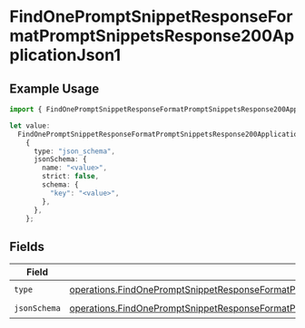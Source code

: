 # FindOnePromptSnippetResponseFormatPromptSnippetsResponse200ApplicationJson1

## Example Usage

```typescript
import { FindOnePromptSnippetResponseFormatPromptSnippetsResponse200ApplicationJson1 } from "orq-poc-typescript-multi-env-version/models/operations";

let value:
  FindOnePromptSnippetResponseFormatPromptSnippetsResponse200ApplicationJson1 =
    {
      type: "json_schema",
      jsonSchema: {
        name: "<value>",
        strict: false,
        schema: {
          "key": "<value>",
        },
      },
    };
```

## Fields

| Field                                                                                                                                                                                                                            | Type                                                                                                                                                                                                                             | Required                                                                                                                                                                                                                         | Description                                                                                                                                                                                                                      |
| -------------------------------------------------------------------------------------------------------------------------------------------------------------------------------------------------------------------------------- | -------------------------------------------------------------------------------------------------------------------------------------------------------------------------------------------------------------------------------- | -------------------------------------------------------------------------------------------------------------------------------------------------------------------------------------------------------------------------------- | -------------------------------------------------------------------------------------------------------------------------------------------------------------------------------------------------------------------------------- |
| `type`                                                                                                                                                                                                                           | [operations.FindOnePromptSnippetResponseFormatPromptSnippetsResponse200ApplicationJSONResponseBody1Type](../../models/operations/findonepromptsnippetresponseformatpromptsnippetsresponse200applicationjsonresponsebody1type.md) | :heavy_check_mark:                                                                                                                                                                                                               | N/A                                                                                                                                                                                                                              |
| `jsonSchema`                                                                                                                                                                                                                     | [operations.FindOnePromptSnippetResponseFormatPromptSnippetsResponse200ApplicationJSONJSONSchema](../../models/operations/findonepromptsnippetresponseformatpromptsnippetsresponse200applicationjsonjsonschema.md)               | :heavy_check_mark:                                                                                                                                                                                                               | N/A                                                                                                                                                                                                                              |